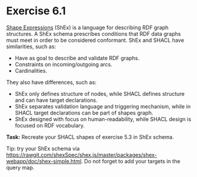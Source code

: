 # Exercise 6.1

[Shape Expressions](http://shex.io/shex-primer/) (ShEx) is a language for describing RDF graph structures. 
A ShEx schema prescribes conditions that RDF data graphs must meet in order to be considered conformant.
ShEx and SHACL have similarities, such as:
- Have as goal to describe and validate RDF graphs.
- Constraints on incoming/outgoing arcs.
- Cardinalities.

They also have differences, such as:
- ShEx only defines structure of nodes, while SHACL defines structure and can have target declarations.
- ShEx separates validation language and triggering mechanism, while in SHACL target declarations can be part of shapes graph.
- ShEx designed with focus on human-readability, while SHACL design is focused on RDF vocabulary.

**Task:** Recreate your SHACL shapes of exercise 5.3 in ShEx schema.

Tip: try your ShEx schema via <https://rawgit.com/shexSpec/shex.js/master/packages/shex-webapp/doc/shex-simple.html>.
Do not forget to add your targets in the query map.